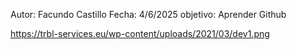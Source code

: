 Autor: Facundo Castillo
Fecha: 4/6/2025
objetivo: Aprender Github


https://trbl-services.eu/wp-content/uploads/2021/03/dev1.png

